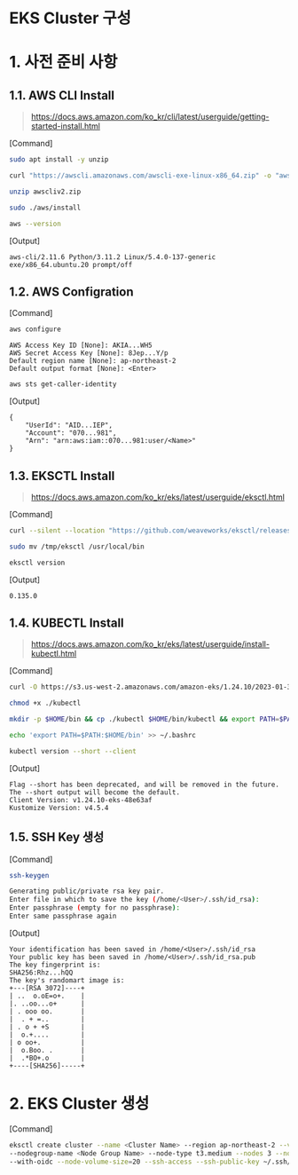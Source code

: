 # EKS Cluster 구성



# 1. 사전 준비 사항

## 1.1. AWS CLI Install

> https://docs.aws.amazon.com/ko_kr/cli/latest/userguide/getting-started-install.html

[Command]

```bash
sudo apt install -y unzip
```

```bash
curl "https://awscli.amazonaws.com/awscli-exe-linux-x86_64.zip" -o "awscliv2.zip"
```

```bash
unzip awscliv2.zip
```

```bash
sudo ./aws/install
```

```bash
aws --version
```



[Output]

```
aws-cli/2.11.6 Python/3.11.2 Linux/5.4.0-137-generic exe/x86_64.ubuntu.20 prompt/off
```



## 1.2. AWS Configration

[Command]

```bash
aws configure
```

```
AWS Access Key ID [None]: AKIA...WH5
AWS Secret Access Key [None]: 8Jep...Y/p
Default region name [None]: ap-northeast-2
Default output format [None]: <Enter>
```

```bash
aws sts get-caller-identity
```



[Output]

```
{
    "UserId": "AID...IEP",
    "Account": "070...981",
    "Arn": "arn:aws:iam::070...981:user/<Name>"
}
```



## 1.3. EKSCTL Install

> https://docs.aws.amazon.com/ko_kr/eks/latest/userguide/eksctl.html

[Command]

```bash
curl --silent --location "https://github.com/weaveworks/eksctl/releases/latest/download/eksctl_$(uname -s)_amd64.tar.gz" | tar xz -C /tmp
```

```bash
sudo mv /tmp/eksctl /usr/local/bin
```

```bash
eksctl version
```



[Output]

```
0.135.0
```



## 1.4. KUBECTL Install

> https://docs.aws.amazon.com/ko_kr/eks/latest/userguide/install-kubectl.html

[Command]

```bash
curl -O https://s3.us-west-2.amazonaws.com/amazon-eks/1.24.10/2023-01-30/bin/linux/amd64/kubectl
```

```bash
chmod +x ./kubectl
```

```bash
mkdir -p $HOME/bin && cp ./kubectl $HOME/bin/kubectl && export PATH=$PATH:$HOME/bin
```

```bash
echo 'export PATH=$PATH:$HOME/bin' >> ~/.bashrc
```

```bash
kubectl version --short --client
```



[Output]

```
Flag --short has been deprecated, and will be removed in the future. The --short output will become the default.
Client Version: v1.24.10-eks-48e63af
Kustomize Version: v4.5.4
```



## 1.5. SSH Key 생성

[Command]

```bash
ssh-keygen
```

```bash
Generating public/private rsa key pair.
Enter file in which to save the key (/home/<User>/.ssh/id_rsa):
Enter passphrase (empty for no passphrase):
Enter same passphrase again
```



[Output]

```
Your identification has been saved in /home/<User>/.ssh/id_rsa
Your public key has been saved in /home/<User>/.ssh/id_rsa.pub
The key fingerprint is:
SHA256:Rhz...hQQ
The key's randomart image is:
+---[RSA 3072]----+
| ..  o.oE=o+.    |
|. ..oo...o+      |
| . ooo oo.       |
|  . + =..        |
| . o + +S        |
|  o.+....        |
| o oo+.          |
|  o.Boo. .       |
|  .*BO+.o        |
+----[SHA256]-----+
```



# 2. EKS Cluster 생성

[Command]

```bash
eksctl create cluster --name <Cluster Name> --region ap-northeast-2 --version 1.24 \
--nodegroup-name <Node Group Name> --node-type t3.medium --nodes 3 --nodes-min 3 --nodes-max 6 \
--with-oidc --node-volume-size=20 --ssh-access --ssh-public-key ~/.ssh/id_rsa.pub
```
